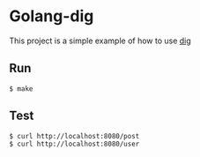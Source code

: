 # Golang-dig
This project is a simple example of how to use [dig](https://github.com/uber-go/dig)

## Run
```shell
$ make
```

## Test
```shell
$ curl http://localhost:8080/post
$ curl http://localhost:8080/user
```